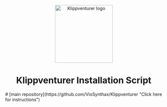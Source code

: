 <p align="center">
  <a>
    <img src="https://raw.githubusercontent.com/VioSynthax/Adventurer-Voxel-Klipper/2.0-preview/images/klippventurer.svg" alt="Klippventurer logo" height="185">
    <h1 align="center">Klippventurer Installation Script</h1>
  </a>
</p>
</div>
# [main repository](https://github.com/VioSynthax/Klippventurer "Click here for instructions")
